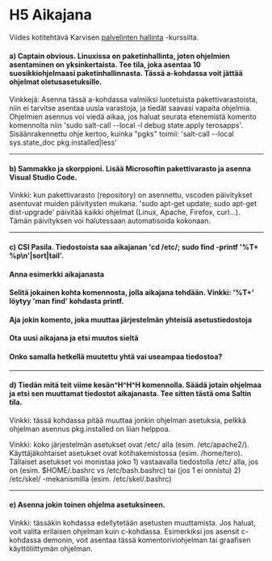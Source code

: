 # H5 Aikajana

Viides kotitehtävä Karvisen [palvelinten hallinta](https://terokarvinen.com/2021/configuration-management-systems-palvelinten-hallinta-ict4tn022-spring-2021/#h3-versionhallinta) -kurssilta.

#### a) Captain obvious. Linuxissa on paketinhallinta, joten ohjelmien asentaminen on yksinkertaista. Tee tila, joka asentaa 10 suosikkiohjelmaasi paketinhallinnasta. Tässä a-kohdassa voit jättää ohjelmat oletusasetuksille. 

Vinkkejä: Asenna tässä a-kohdassa valmiiksi luotetuista pakettivarastoista, niin ei tarvitse asentaa uusia varastoja, ja tiedät saavasi vapaita ohjelmia. 
Ohjelmien asennus voi viedä aikaa, jos haluat seurata etenemistä komento komennolta niin 'sudo salt-call --local -l debug state.apply terosapps'. 
Sisäänrakennettu ohje kertoo, kuinka "pgks" toimii: 'salt-call --local sys.state_doc pkg.installed|less'


---------------------------------------------------------------------------------------------------------------------------------------------------------------------------------
#### b) Sammakko ja skorppioni. Lisää Microsoftin pakettivarasto ja asenna Visual Studio Code.

Vinkki: kun pakettivarasto (repository) on asennettu, vscoden päivitykset asentuvat muiden päivitysten mukana. 'sudo apt-get update; sudo apt-get dist-upgrade' päivitää kaikki ohjelmat (Linux, Apache, Firefox, curl...). Tämän päivityksen voi halutessaan automatisoida kokonaan.


---------------------------------------------------------------------------------------------------------------------------------------------------------------------------------
#### c) CSI Pasila. Tiedostoista saa aikajanan 'cd /etc/; sudo find -printf '%T+ %p\n'|sort|tail'.

####  Anna esimerkki aikajanasta
####  Selitä jokainen kohta komennosta, jolla aikajana tehdään. Vinkki: '%T+' löytyy 'man find' kohdasta printf.
####  Aja jokin komento, joka muuttaa järjestelmän yhteisiä asetustiedostoja
####  Ota uusi aikajana ja etsi muutos sieltä
####  Onko samalla hetkellä muutettu yhtä vai useampaa tiedostoa?


---------------------------------------------------------------------------------------------------------------------------------------------------------------------------------
#### d) Tiedän mitä teit viime kesän^H^H^H komennolla. Säädä jotain ohjelmaa ja etsi sen muuttamat tiedostot aikajanasta. Tee sitten tästä oma Saltin tila.

Vinkki: tässä kohdassa pitää muuttaa jonkin ohjelman asetuksia, pelkkä ohjelman asennus pkg.installed on liian helppoa.

Vinkki: koko järjestelmän asetukset ovat /etc/ alla (esim. /etc/apache2/). Käyttäjäkohtaiset asetukset ovat kotihakemistossa (esim. /home/tero). Tällaiset asetukset voi monistaa joko 1) vastaavalla tiedostolla /etc/ alla, jos on (esim. $HOME/.bashrc vs /etc/bash.bashrc) tai (jos 1 ei onnistu) 2) /etc/skel/ -mekanismilla (esim. /etc/skel/.bashrc)


---------------------------------------------------------------------------------------------------------------------------------------------------------------------------------
#### e) Asenna jokin toinen ohjelma asetuksineen.

Vinkki: tässäkin kohdassa edellytetään asetusten muuttamista. Jos haluat, voit valita erilaisen ohjelman kuin c-kohdassa. Esimerkiksi jos asensit c-kohdassa demonin, voit asentaa tässä komentoriviohjelman tai graafisen käyttöliittymän ohjelman.
